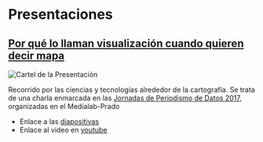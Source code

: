 # Presentaciones


## [Por qué lo llaman visualización cuando quieren decir mapa](http://alejandrozappala.com/presentación/cartography)

![Cartel de la Presentación](https://github.com/alayzappala/presentation/tree/master/cartography/img/por-que-lo-llaman.png)

Recorrido por las ciencias y tecnologías alrededor de la cartografía. Se trata de una charla enmarcada en las [Jornadas de Periodismo de Datos 2017](http://medialab-prado.es/article/jornadas-de-periodismo-de-datos-2017-jpd17-cada-dato-cuenta), organizadas en el Medialab-Prado

- Enlace a las [diapositivas](http://alejandrozappala.com/presentación/cartography)
- Enlace al video en [youtube](https://www.youtube.com/watch?v=Anz-78hoBkQ&feature=youtu.be&t=2h23m34s)
